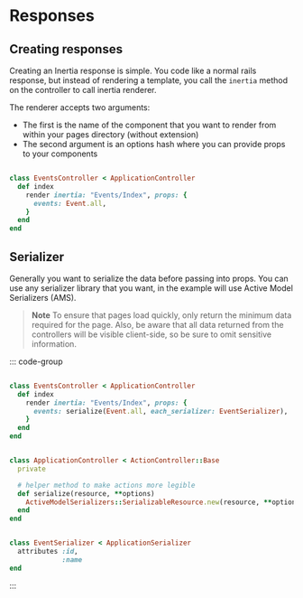 # Responses

## Creating responses

Creating an Inertia response is simple. You code like a normal rails response, but instead of rendering a template, you
call the `inertia` method on the controller to call inertia renderer.

The renderer accepts two arguments:

- The first is the name of the component that you want to render from within your pages directory (without extension)
- The second argument is an options hash where you can provide props to your components

```ruby

class EventsController < ApplicationController
  def index
    render inertia: "Events/Index", props: {
      events: Event.all,
    }
  end
end
```

## Serializer

Generally you want to serialize the data before passing into props. You can use
any serializer library that you want, in the example will use Active Model Serializers (AMS).

> **Note**
> To ensure that pages load quickly, only return the minimum data required for the page. Also, be aware that all data
> returned from the controllers will be visible client-side, so be sure to omit sensitive information.

::: code-group

```ruby [events_controller.rb]

class EventsController < ApplicationController
  def index
    render inertia: "Events/Index", props: {
      events: serialize(Event.all, each_serializer: EventSerializer),
    }
  end
end
```

```ruby [application_controller.rb]

class ApplicationController < ActionController::Base
  private

  # helper method to make actions more legible
  def serialize(resource, **options)
    ActiveModelSerializers::SerializableResource.new(resource, **options)
  end
end
```

```ruby [event_serializer.rb]

class EventSerializer < ApplicationSerializer
  attributes :id,
             :name
end
```

:::

